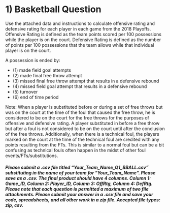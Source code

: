 # 1) Basketball Question
Use the attached data and instructions to calculate offensive rating and defensive rating for each player in each game from the 2018 Playoffs. Offensive Rating is defined as the team points scored per 100 possessions while the player is on the court. Defensive Rating is defined as the number of points per 100 possessions that the team allows while that individual player is on the court.

A possession is ended by:
 * (1) made field goal attempts
 * (2) made final free throw attempt
 * (3) missed final free throw attempt that results in a defensive rebound
 * (4) missed field goal attempt that results in a defensive rebound
 * (5) turnover
 * (6) end of time period


 Note: When a player is substituted before or during a set of free throws but was on the court at the time of the foul that caused the free throw, he is considered to be on the court for the free throws for the purposes of offensive and defensive rating. A player substituted in before a free throw but after a foul is not considered to be on the court until after the conclusion of the free throws. Additionally, when there is a technical foul, the players marked on the court at the time of the technical foul are credited with any points resulting from the FTs. This is similar to a normal foul but can be a bit confusing as technical fouls often happen in the midst of other foul events/FTs/substitutions.

 ##### Please submit a .csv file titled “Your_Team_Name_Q1_BBALL.csv” substituting in the name of your team for "Your_Team_Name". Please save as a .csv. The final product should have 4 columns. Column 1: Game_ID, Column 2: Player_ID, Column 3: OffRtg, Column 4: DefRtg. Please note that each question is permitted a maximum of two file attachments. Please submit your answer in a .csv file and save your code, spreadsheets, and all other work in a zip file. Accepted file types: zip, csv.
